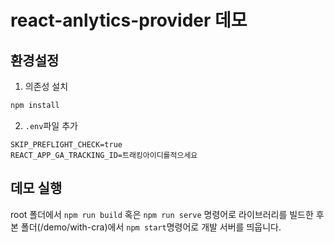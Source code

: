 # react-anlytics-provider 데모

## 환경설정

1. 의존성 설치

```sh
npm install
```

2. `.env`파일 추가

```
SKIP_PREFLIGHT_CHECK=true
REACT_APP_GA_TRACKING_ID=트래킹아이디를적으세요
```

## 데모 실행

root 폴더에서 `npm run build` 혹은 `npm run serve` 명령어로 라이브러리를 빌드한 후
본 폴더(/demo/with-cra)에서 `npm start`명령어로 개발 서버를 띄웁니다.
